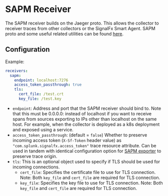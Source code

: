 # SAPM Receiver 

The SAPM receiver builds on the Jaeger proto. This allows the collector to receiver traces 
from other collectors or the SignalFx Smart Agent. SAPM proto and some useful related 
utilities can be found [here](https://github.com/signalfx/sapm-proto/).

## Configuration

Example:

```yaml
receivers:
  sapm:
    endpoint: localhost:7276
    access_token_passthrough: true
    tls:
      cert_file: /test.crt
      key_file: /test.key
```

* `endpoint`: Address and port that the SAPM receiver should bind to. Note that this must be 0.0.0.0:<port> instead of localhost if you want to receive spans from sources exporting to IPs other than localhost on the same host. For example, when the collector is deployed as a k8s deployment and exposed using a service.
* `access_token_passthrough`: (default = `false`) Whether to preserve incoming access token (`X-Sf-Token` header value) as `"com.splunk.signalfx.access_token"` trace resource attribute.  Can be used in tandem with identical configuration option for [SAPM exporter](../../exporter/sapmexporter/README.md) to preserve trace origin.
* `tls`: This is an optional object used to specify if TLS should be used for incoming connections.
    * `cert_file`: Specifies the certificate file to use for TLS connection.  Note: Both `key_file` and `cert_file` are required for TLS connection. 
    * `key_file`: Specifies the key file to use for TLS connection. Note: Both `key_file` and `cert_file` are required for TLS connection. 
 
